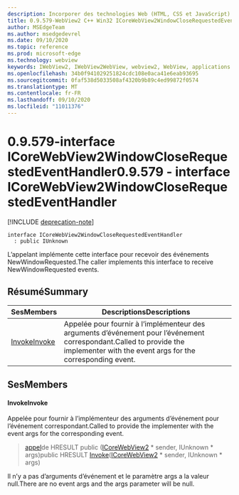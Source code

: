 ```yaml
---
description: Incorporer des technologies Web (HTML, CSS et JavaScript) dans vos applications natives avec le contrôle Microsoft Edge WebView2
title: 0.9.579-WebView2 C++ Win32 ICoreWebView2WindowCloseRequestedEventHandler
author: MSEdgeTeam
ms.author: msedgedevrel
ms.date: 09/10/2020
ms.topic: reference
ms.prod: microsoft-edge
ms.technology: webview
keywords: IWebView2, IWebView2WebView, webview2, WebView, applications Win32, Win32, Edge, ICoreWebView2, ICoreWebView2Controller, contrôle de navigateur, html Edge, ICoreWebView2WindowCloseRequestedEventHandler
ms.openlocfilehash: 34b0f941029251824cdc108e0aca41e6eab93695
ms.sourcegitcommit: 0faf538d5033508af4320b9b89c4ed99872f0574
ms.translationtype: MT
ms.contentlocale: fr-FR
ms.lasthandoff: 09/10/2020
ms.locfileid: "11011376"
---
```

# <span data-ttu-id="f0a75-104">0.9.579-interface ICoreWebView2WindowCloseRequestedEventHandler</span><span class="sxs-lookup"><span data-stu-id="f0a75-104">0.9.579 - interface ICoreWebView2WindowCloseRequestedEventHandler</span></span> 

[!INCLUDE [deprecation-note](../../includes/deprecation-note.md)]

```
interface ICoreWebView2WindowCloseRequestedEventHandler
  : public IUnknown
```

<span data-ttu-id="f0a75-105">L’appelant implémente cette interface pour recevoir des événements NewWindowRequested.</span><span class="sxs-lookup"><span data-stu-id="f0a75-105">The caller implements this interface to receive NewWindowRequested events.</span></span>

## <span data-ttu-id="f0a75-106">Résumé</span><span class="sxs-lookup"><span data-stu-id="f0a75-106">Summary</span></span>

 <span data-ttu-id="f0a75-107">Ses</span><span class="sxs-lookup"><span data-stu-id="f0a75-107">Members</span></span>                        | <span data-ttu-id="f0a75-108">Descriptions</span><span class="sxs-lookup"><span data-stu-id="f0a75-108">Descriptions</span></span>
--------------------------------|---------------------------------------------
[<span data-ttu-id="f0a75-109">Invoke</span><span class="sxs-lookup"><span data-stu-id="f0a75-109">Invoke</span></span>](#invoke) | <span data-ttu-id="f0a75-110">Appelée pour fournir à l’implémenteur des arguments d’événement pour l’événement correspondant.</span><span class="sxs-lookup"><span data-stu-id="f0a75-110">Called to provide the implementer with the event args for the corresponding event.</span></span>

## <span data-ttu-id="f0a75-111">Ses</span><span class="sxs-lookup"><span data-stu-id="f0a75-111">Members</span></span>

#### <span data-ttu-id="f0a75-112">Invoke</span><span class="sxs-lookup"><span data-stu-id="f0a75-112">Invoke</span></span> 

<span data-ttu-id="f0a75-113">Appelée pour fournir à l’implémenteur des arguments d’événement pour l’événement correspondant.</span><span class="sxs-lookup"><span data-stu-id="f0a75-113">Called to provide the implementer with the event args for the corresponding event.</span></span>

> <span data-ttu-id="f0a75-114">[appel](#invoke)de HRESULT public ([ICoreWebView2](icorewebview2.md) \* sender, IUnknown \* args)</span><span class="sxs-lookup"><span data-stu-id="f0a75-114">public HRESULT [Invoke](#invoke)([ICoreWebView2](icorewebview2.md) \* sender, IUnknown \* args)</span></span>

<span data-ttu-id="f0a75-115">Il n’y a pas d’arguments d’événement et le paramètre args a la valeur null.</span><span class="sxs-lookup"><span data-stu-id="f0a75-115">There are no event args and the args parameter will be null.</span></span>

